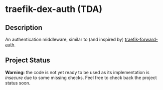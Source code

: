 # traefik-dex-auth (TDA)

## Description

An authentication middleware, similar to (and inspired by) [traefik-forward-auth](https://github.com/thomseddon/traefik-forward-auth).

## Project Status
**Warning:** the code is not yet ready to be used as its implementation is _insecure_ due to some missing checks.
Feel free to check back the project status soon.